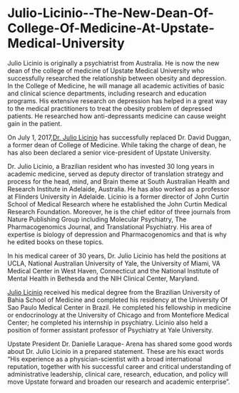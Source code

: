 # Julio-Licinio--The-New-Dean-Of-College-Of-Medicine-At-Upstate-Medical-University


Julio Licinio is originally a psychiatrist from Australia.  He is now the new dean of the college of medicine of Upstate Medical University who successfully researched the relationship between obesity and depression. In the College of Medicine, he will manage all academic activities of basic and clinical science departments, including research and education programs. His extensive research on depression has helped in a great way to the medical practitioners to treat the obesity problem of depressed patients. He researched how anti-depressants medicine can cause weight gain in the patient. 


On July 1, 2017,<a href="https://scholar.google.com/citations?user=tupRGcsAAAAJ&hl=en">Dr. Julio Licinio</a> has successfully replaced Dr. David Duggan, a former dean of College of Medicine. While taking the charge of dean, he has also been declared a senior vice-president of Upstate University.


Dr. Julio Licinio, a Brazilian resident who has invested 30 long years in academic medicine, served as deputy director of translation strategy and process for the head, mind, and Brain theme at South Australian Health and Research Institute in Adelaide, Australia.  He has also worked as a professor at Flinders University in Adelaide. Licinio is a former director of John Curtin School of Medical Research where he established the John Curtin Medical Research Foundation. Moreover, he is the chief editor of three journals from Nature Publishing Group including Molecular Psychiatry, The Pharmacogenomics Journal, and Translational Psychiatry. His area of expertise is biology of depression and Pharmacogenomics and that is why he edited books on these topics.

In his medical career of 30 years, Dr. Julio Licinio has held the positions at UCLA, National Australian University of Yale, the University of Miami, VA Medical Center in West Haven, Connecticut and the National Institute of Mental Health in Bethesda and the NIH Clinical Center, Maryland. 

<a href="https://www.flinders.edu.au/people/julio.licinio">Julio Licinio</a> received his medical degree from the Brazilian University of Bahia School of Medicine and completed his residency at the University Of Sao Paulo Medical Center in Brazil. He completed his fellowship in medicine or endocrinology at the University of Chicago and from Montefiore Medical Center; he completed his internship in psychiatry. Licinio also held a position of former assistant professor of Psychiatry at Yale University.

Upstate President Dr. Danielle Laraque- Arena has shared some good words about Dr. Julio Licinio in a prepared statement. These are his exact words “His experience as a physician-scientist with a broad international reputation, together with his successful career and critical understanding of administrative leadership, clinical care, research, education, and policy will move Upstate forward and broaden our research and academic enterprise”. 
